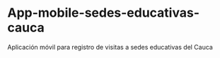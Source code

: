 # App-mobile-sedes-educativas-cauca
Aplicación móvil para registro de visitas a sedes educativas del Cauca
